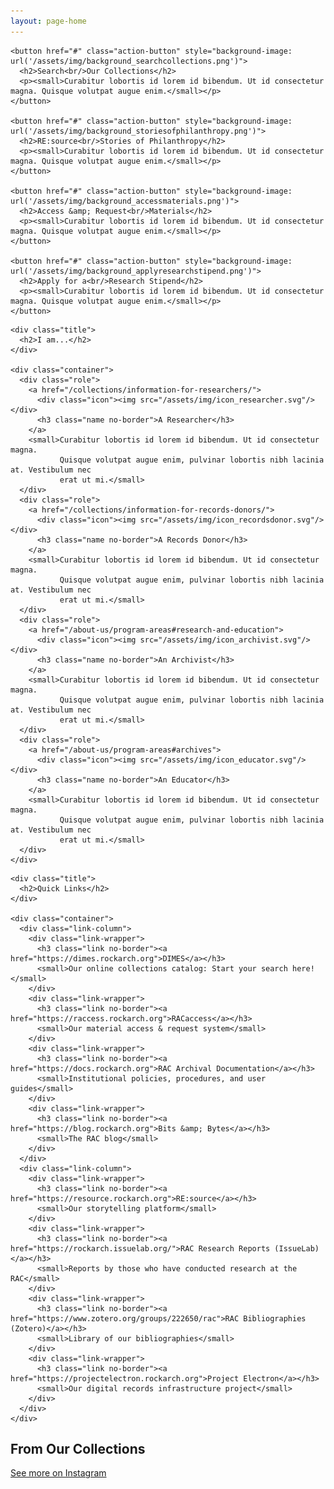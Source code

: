 ```yaml
---
layout: page-home
---
```


<section class="rac-call-to-action">
  <div class="container">

    <button href="#" class="action-button" style="background-image: url('/assets/img/background_searchcollections.png')">
      <h2>Search<br/>Our Collections</h2>
      <p><small>Curabitur lobortis id lorem id bibendum. Ut id consectetur magna. Quisque volutpat augue enim.</small></p>
    </button>

    <button href="#" class="action-button" style="background-image: url('/assets/img/background_storiesofphilanthropy.png')">
      <h2>RE:source<br/>Stories of Philanthropy</h2>
      <p><small>Curabitur lobortis id lorem id bibendum. Ut id consectetur magna. Quisque volutpat augue enim.</small></p>
    </button>

    <button href="#" class="action-button" style="background-image: url('/assets/img/background_accessmaterials.png')">
      <h2>Access &amp; Request<br/>Materials</h2>
      <p><small>Curabitur lobortis id lorem id bibendum. Ut id consectetur magna. Quisque volutpat augue enim.</small></p>
    </button>

    <button href="#" class="action-button" style="background-image: url('/assets/img/background_applyresearchstipend.png')">
      <h2>Apply for a<br/>Research Stipend</h2>
      <p><small>Curabitur lobortis id lorem id bibendum. Ut id consectetur magna. Quisque volutpat augue enim.</small></p>
    </button>

  </div>
</section>

<section class="rac-roles border-top">
  <div class="container">

    <div class="title">
      <h2>I am...</h2>
    </div>

    <div class="container">
      <div class="role">
        <a href="/collections/information-for-researchers/">
          <div class="icon"><img src="/assets/img/icon_researcher.svg"/></div>
          <h3 class="name no-border">A Researcher</h3>
        </a>
        <small>Curabitur lobortis id lorem id bibendum. Ut id consectetur magna.
               Quisque volutpat augue enim, pulvinar lobortis nibh lacinia at. Vestibulum nec
               erat ut mi.</small>
      </div>
      <div class="role">
        <a href="/collections/information-for-records-donors/">
          <div class="icon"><img src="/assets/img/icon_recordsdonor.svg"/></div>
          <h3 class="name no-border">A Records Donor</h3>
        </a>
        <small>Curabitur lobortis id lorem id bibendum. Ut id consectetur magna.
               Quisque volutpat augue enim, pulvinar lobortis nibh lacinia at. Vestibulum nec
               erat ut mi.</small>
      </div>
      <div class="role">
        <a href="/about-us/program-areas#research-and-education">
          <div class="icon"><img src="/assets/img/icon_archivist.svg"/></div>
          <h3 class="name no-border">An Archivist</h3>
        </a>
        <small>Curabitur lobortis id lorem id bibendum. Ut id consectetur magna.
               Quisque volutpat augue enim, pulvinar lobortis nibh lacinia at. Vestibulum nec
               erat ut mi.</small>
      </div>
      <div class="role">
        <a href="/about-us/program-areas#archives">
          <div class="icon"><img src="/assets/img/icon_educator.svg"/></div>
          <h3 class="name no-border">An Educator</h3>
        </a>
        <small>Curabitur lobortis id lorem id bibendum. Ut id consectetur magna.
               Quisque volutpat augue enim, pulvinar lobortis nibh lacinia at. Vestibulum nec
               erat ut mi.</small>
      </div>
    </div>
  </div>
</section>

<section class="rac-quicklinks border-top">
  <div class="container">

    <div class="title">
      <h2>Quick Links</h2>
    </div>

    <div class="container">
      <div class="link-column">
        <div class="link-wrapper">
          <h3 class="link no-border"><a href="https://dimes.rockarch.org">DIMES</a></h3>
          <small>Our online collections catalog: Start your search here!</small>
        </div>
        <div class="link-wrapper">
          <h3 class="link no-border"><a href="https://raccess.rockarch.org">RACaccess</a></h3>
          <small>Our material access & request system</small>
        </div>
        <div class="link-wrapper">
          <h3 class="link no-border"><a href="https://docs.rockarch.org">RAC Archival Documentation</a></h3>
          <small>Institutional policies, procedures, and user guides</small>
        </div>
        <div class="link-wrapper">
          <h3 class="link no-border"><a href="https://blog.rockarch.org">Bits &amp; Bytes</a></h3>
          <small>The RAC blog</small>
        </div>
      </div>
      <div class="link-column">
        <div class="link-wrapper">
          <h3 class="link no-border"><a href="https://resource.rockarch.org">RE:source</a></h3>
          <small>Our storytelling platform</small>
        </div>
        <div class="link-wrapper">
          <h3 class="link no-border"><a href="https://rockarch.issuelab.org/">RAC Research Reports (IssueLab)</a></h3>
          <small>Reports by those who have conducted research at the RAC</small>
        </div>
        <div class="link-wrapper">
          <h3 class="link no-border"><a href="https://www.zotero.org/groups/222650/rac">RAC Bibliographies (Zotero)</a></h3>
          <small>Library of our bibliographies</small>
        </div>
        <div class="link-wrapper">
          <h3 class="link no-border"><a href="https://projectelectron.rockarch.org">Project Electron</a></h3>
          <small>Our digital records infrastructure project</small>
        </div>
      </div>
    </div>
  </div>
</section>

<section class="rac-instagram">
  <div class="container">
    <h2 class="title no-border">From Our Collections</h2>
    <div class="instagram-posts"></div>
    <a class="light" href="https://www.instagram.com/rockefellerarchivecenter">See more on Instagram</a>
  </div>
</section>
